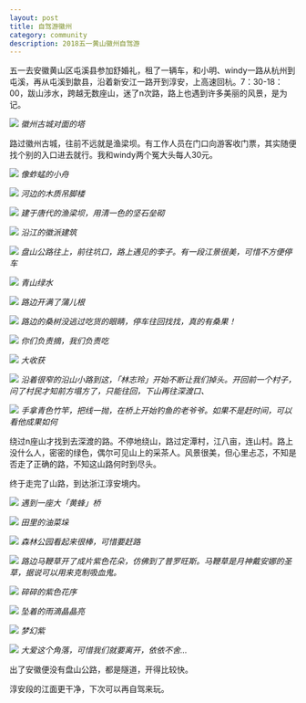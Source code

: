 ```yaml
---
layout: post
title: 自驾游徽州
category: community
description: 2018五一黄山徽州自驾游
---
```


五一去安徽黄山区屯溪县参加舒婚礼，租了一辆车，和小明、windy一路从杭州到屯溪，再从屯溪到歙县，沿着新安江一路开到淳安，上高速回杭。7：30-18：00，跋山涉水，跨越无数座山，迷了n次路，路上也遇到许多美丽的风景，是为记。

![](http://p319p95sa.bkt.clouddn.com/IMG_2880.JPG)
*徽州古城对面的塔*

路过徽州古城，往前不远就是渔梁坝。有工作人员在门口向游客收门票，其实随便找个别的入口进去就行。我和windy两个冤大头每人30元。

![](http://p319p95sa.bkt.clouddn.com/IMG_2882.JPG)
*像蚱蜢的小舟*

![](http://p319p95sa.bkt.clouddn.com/IMG_2886.JPG)
*河边的木质吊脚楼*

![](http://p319p95sa.bkt.clouddn.com/IMG_2888.JPG)
*建于唐代的渔梁坝，用清一色的坚石垒砌*

![](http://p319p95sa.bkt.clouddn.com/IMG_2892.JPG)
*沿江的徽派建筑*

![](http://p319p95sa.bkt.clouddn.com/IMG_2893.JPG)
*盘山公路往上，前往坑口，路上遇见的李子。有一段江景很美，可惜不方便停车*

![](http://p319p95sa.bkt.clouddn.com/IMG_2895.JPG)
*青山绿水*

![](http://p319p95sa.bkt.clouddn.com/IMG_2896.JPG)
*路边开满了蒲儿根*

![](http://p319p95sa.bkt.clouddn.com/IMG_2897.JPG)
*路边的桑树没逃过吃货的眼睛，停车往回找找，真的有桑果！*

![](http://p319p95sa.bkt.clouddn.com/IMG_2899.JPG)
*你们负责摘，我们负责吃*

![](http://p319p95sa.bkt.clouddn.com/IMG_2901.JPG)
*大收获*

![](http://p319p95sa.bkt.clouddn.com/IMG_2903.JPG)
*沿着很窄的沿山小路到这，「林志玲」开始不断让我们掉头。开回前一个村子，问了村民才知前方塌方了，只能往回，下山再往深渡口、*

![](http://p319p95sa.bkt.clouddn.com/IMG_2904.JPG)
*手拿青色竹竿，把线一抛，在桥上开始钓鱼的老爷爷。如果不是赶时间，可以看他成果如何*

绕过n座山才找到去深渡的路。不停地绕山，路过定潭村，江八亩，连山村。路上没什么人，密密的绿色，偶尔可见山上的采茶人。风景很美，但心里忐忑，不知是否走了正确的路，不知这山路何时到尽头。

终于走完了山路，到达浙江淳安境内。

![](http://p319p95sa.bkt.clouddn.com/IMG_2908.JPG)
*遇到一座大「黄蜂」桥*

![](http://p319p95sa.bkt.clouddn.com/IMG_2909.JPG)
*田里的油菜垛*

![](http://p319p95sa.bkt.clouddn.com/IMG_2910.JPG)
*森林公园看起来很棒，可惜要赶路*

![](http://p319p95sa.bkt.clouddn.com/IMG_2911.JPG)
*路边马鞭草开了成片紫色花朵，仿佛到了普罗旺斯。马鞭草是月神戴安娜的圣草，据说可以用来克制吸血鬼。*

![](http://p319p95sa.bkt.clouddn.com/IMG_2918.JPG)
*碎碎的紫色花序*

![](http://p319p95sa.bkt.clouddn.com/IMG_2914.JPG)
*坠着的雨滴晶晶亮*

![](http://p319p95sa.bkt.clouddn.com/IMG_2915.JPG)
*梦幻紫*

![](http://p319p95sa.bkt.clouddn.com/IMG_2920.JPG)
*大爱这个角落，可惜我们就要离开，依依不舍...*

出了安徽便没有盘山公路，都是隧道，开得比较快。

淳安段的江面更干净，下次可以再自驾来玩。
